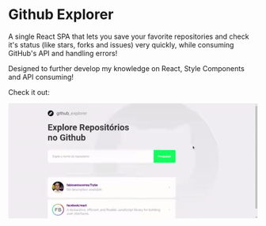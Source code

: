 # Github Explorer

A single React SPA that lets you save your favorite repositories and check it's status (like stars, forks and issues) very quickly, while consuming GitHub's API and handling errors!

Designed to further develop my knowledge on React, Style Components and API consuming!

Check it out:

![application overview](./project_overview.gif)
